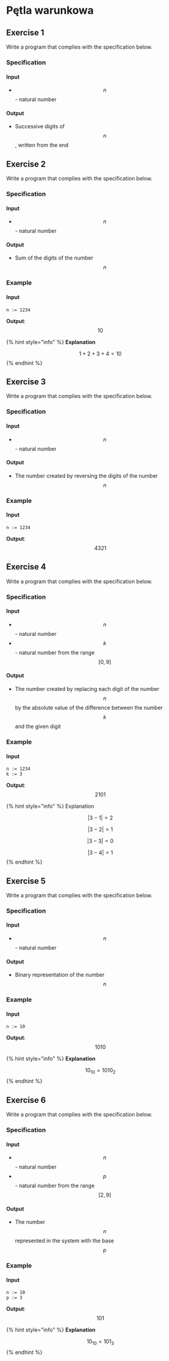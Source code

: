 # Pętla warunkowa

## Exercise 1

Write a program that complies with the specification below.

### Specification

#### Input

* $$n$$ - natural number

#### Output

* Successive digits of $$n$$, written from the end

## Exercise 2

Write a program that complies with the specification below.

### Specification

#### Input

* $$n$$ - natural number

#### Output

* Sum of the digits of the number $$n$$

### Example

#### Input

```
n := 1234
```

**Output**: $$10$$

{% hint style="info" %}
**Explanation**

$$1+2+3+4=10$$ 
{% endhint %}

## Exercise 3

Write a program that complies with the specification below.

### Specification

#### Input

* $$n$$ - natural number

#### Output

* The number created by reversing the digits of the number $$n$$

### Example

#### Input

```
n := 1234
```

**Output**: $$4321$$

## Exercise 4

Write a program that complies with the specification below.

### Specification

#### Input

* $$n$$ - natural number
* $$k$$ - natural number from the range $$[0,9]$$

#### Output

* The number created by replacing each digit of the number $$n$$ by the absolute value of the difference between the number $$k$$ and the given digit

### Example

#### Input

```
n := 1234
k := 3
```

**Output**: $$2101$$

{% hint style="info" %}
Explanation

$$|3-1|=2$$ 

$$|3-2|=1$$ 

$$|3-3|=0$$ 

$$|3-4|=1$$ 
{% endhint %}

## Exercise 5

Write a program that complies with the specification below.

### Specification

#### Input

* $$n$$ - natural number

#### Output

* Binary representation of the number $$n$$

### Example

#### Input

```
n := 10
```

**Output**: $$1010$$

{% hint style="info" %}
**Explanation**

$$10_{10}=1010_2$$ 
{% endhint %}

## Exercise 6

Write a program that complies with the specification below.

### Specification

#### Input

* $$n$$ - natural number
* $$p$$ - natural number from the range $$[2,9]$$

#### Output

* The number $$n$$ represented in the system with the base $$p$$ 

### Example

#### Input

```
n := 10
p := 3
```

**Output**: $$101$$

{% hint style="info" %}
**Explanation**

$$10_{10}=101_3$$ 
{% endhint %}
